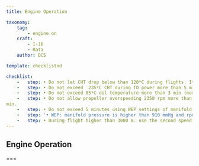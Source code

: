 ```yaml
---
title: Engine Operation

taxonomy:
    tag:
        - engine on
    craft:
        - I-16
        - Rata
    author: DCS

template: checklistnd

checklist:
    -   step: • Do not let CHT drop below than 120*С during flights. It leads to increase of engine acceleration time and engine work instability.
    -   step: • Do not exceed  235*С CHT during TO power more than 5 min. Do not exceed  235*С CHT during other power settings more than 15 min.
    -   step: • Do not exceed 85*С oil temperature more than 3 min (normal range is  60-75*С).
    -   step: • Do not allow propeller overspeeding 2350 rpm more than 30 sec, 2300 rpm more than 4
min.
    -   step: • Do not exceed 5 minutes using WEP settings of manifold pressure.
    -   step: '• WEP: manifold pressure is higher than 910 mmHg and rpm is 2300.'
    -   step: • During flight higher than 3000 m. use the second speed of engine supercharger.
---
```


## Engine Operation

===

